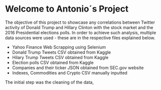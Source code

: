 # Welcome to Antonio´s Project

The objective of this project to showcase any correlations between Twitter activity of Donald Trump and Hillary Clinton with the stock market and the 2016 Presidential elections polls.
In order to achieve such analysis, multiple data sources were used - these are in the respective files explained below. 

- Yahoo Finance Web Scrapping using Selenium
- Donald Trump Tweets CSV obtained from Kaggle
- Hilary Trump Tweets CSV obtained from Kaggle
- Election polls CSV obtained from Kaggle
- Companies and their ticker JSON obtained from SEC.gov website
- Indexes, Commodities and Crypto CSV manually inputted

The initial step was the cleaning of the data, 
